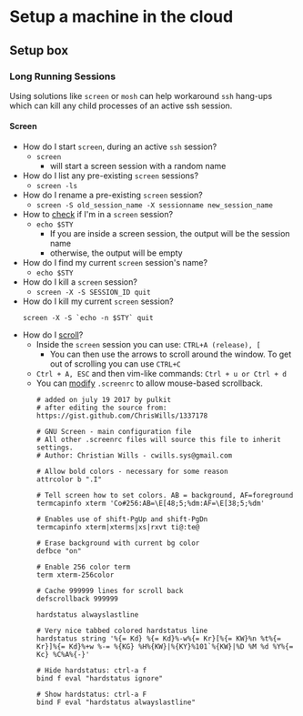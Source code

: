 # Setup a machine in the cloud

## Setup box

### Long Running Sessions

Using solutions like `screen` or `mosh` can help workaround `ssh` hang-ups which can kill any child processes of an active ssh session.

#### Screen

* How do I start `screen`, during an active `ssh` session?
    * `screen`
        * will start a screen session with a random name
* How do I list any pre-existing `screen` sessions?
    * `screen -ls`
* How do I rename a pre-existing `screen` session?
    * `screen -S old_session_name -X sessionname new_session_name`
* How to [check](https://serverfault.com/questions/257975/how-to-check-if-im-in-screen-session) if I'm in a `screen` session?
    * `echo $STY`
        * If you are inside a screen session, the output will be the session name
        * otherwise, the output will be empty
* How do I find my current `screen` session's name?
    * `echo $STY`
* How do I kill a `screen` session?
    * `screen -X -S SESSION_ID quit`
* How do I kill my current `screen` session?
    ```
    screen -X -S `echo -n $STY` quit
    ```
* How do I [scroll](http://serverfault.com/questions/206303/how-to-scroll-back-in-screen-within-a-ssh-session-from-os-x)?
    * Inside the `screen` session you can use: `CTRL+A (release), [`
        * You can then use the arrows to scroll around the window. To get out of scrolling you can use `CTRL+C`
    * `Ctrl + A, ESC` and then vim-like commands: `Ctrl + u or Ctrl + d`
    * You can [modify](http://slaptijack.com/system-administration/mac-os-x-terminal-and-gnu-screen-scrollback/) `.screenrc` to allow mouse-based scrollback.
        ```
        # added on july 19 2017 by pulkit
        # after editing the source from: https://gist.github.com/ChrisWills/1337178
        
        # GNU Screen - main configuration file
        # All other .screenrc files will source this file to inherit settings.
        # Author: Christian Wills - cwills.sys@gmail.com
        
        # Allow bold colors - necessary for some reason
        attrcolor b ".I"
        
        # Tell screen how to set colors. AB = background, AF=foreground
        termcapinfo xterm 'Co#256:AB=\E[48;5;%dm:AF=\E[38;5;%dm'
        
        # Enables use of shift-PgUp and shift-PgDn
        termcapinfo xterm|xterms|xs|rxvt ti@:te@
        
        # Erase background with current bg color
        defbce "on"
        
        # Enable 256 color term
        term xterm-256color
        
        # Cache 999999 lines for scroll back
        defscrollback 999999
        
        hardstatus alwayslastline
        
        # Very nice tabbed colored hardstatus line
        hardstatus string '%{= Kd} %{= Kd}%-w%{= Kr}[%{= KW}%n %t%{= Kr}]%{= Kd}%+w %-= %{KG} %H%{KW}|%{KY}%101`%{KW}|%D %M %d %Y%{= Kc} %C%A%{-}'
        
        # Hide hardstatus: ctrl-a f
        bind f eval "hardstatus ignore"
        
        # Show hardstatus: ctrl-a F
        bind F eval "hardstatus alwayslastline"
        ```

